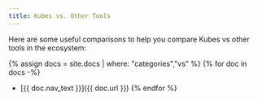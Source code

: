 ```yaml
---
title: Kubes vs. Other Tools
---
```


Here are some useful comparisons to help you compare Kubes vs other tools in the ecosystem:

{% assign docs = site.docs | where: "categories","vs" %}
{% for doc in docs -%}
* [{{ doc.nav_text }}]({{ doc.url }})
{% endfor %}
